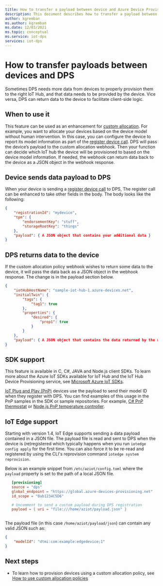 ```yaml
---
title: How to transfer a payload between device and Azure Device Provisioning Service
description: This document describes how to transfer a payload between device and Device Provisioning Service (DPS)
author: kgremban
ms.author: kgremban
ms.date: 12/03/2021
ms.topic: conceptual
ms.service: iot-dps
services: iot-dps
---
```


# How to transfer payloads between devices and DPS

Sometimes DPS needs more data from devices to properly provision them to the right IoT Hub, and that data needs to be provided by the device. Vice versa, DPS can return data to the device to facilitate client-side logic.

## When to use it

This feature can be used as an enhancement for [custom allocation](./how-to-use-custom-allocation-policies.md). For example, you want to allocate your devices based on the device model without human intervention. In this case, you can configure the device to report its model information as part of the [register device call](/rest/api/iot-dps/device/runtime-registration/register-device). DPS will pass the device’s payload to the custom allocation webhook. Then your function can decide which IoT hub the device will be provisioned to based on the device model information. If needed, the webhook can return data back to the device as a JSON object in the webhook response.  

## Device sends data payload to DPS

When your device is sending a [register device call](/rest/api/iot-dps/device/runtime-registration/register-device) to DPS, The register call can be enhanced to take other fields in the body. The body looks like the following:

```json
{ 
    "registrationId": "mydevice", 
    "tpm": { 
        "endorsementKey": "stuff", 
        "storageRootKey": "things" 
    }, 
    "payload": { A JSON object that contains your additional data } 
} 
```

## DPS returns data to the device

If the custom allocation policy webhook wishes to return some data to the device, it will pass the data back as a JSON object in the webhook response. The change is in the payload section below.

```json
{ 
    "iotHubHostName": "sample-iot-hub-1.azure-devices.net", 
    "initialTwin": { 
        "tags": { 
            "tag1": true 
        }, 
        "properties": { 
            "desired": { 
                "prop1": true 
            } 
        } 
    }, 
    "payload": { A JSON object that contains the data returned by the webhook } 
} 
```

## SDK support

This feature is available in C, C#, JAVA and Node.js client SDKs. To learn more about the Azure IoT SDKs available for IoT Hub and the IoT Hub Device Provisioning service, see [Microsoft Azure IoT SDKs]( https://github.com/Azure/azure-iot-sdks).

[IoT Plug and Play (PnP)](../iot-develop/overview-iot-plug-and-play.md) devices use the payload to send their model ID when they register with DPS. You can find examples of this usage in the PnP samples in the SDK or sample repositories. For example, [C# PnP thermostat](https://github.com/Azure-Samples/azure-iot-samples-csharp/blob/main/iot-hub/Samples/device/PnpDeviceSamples/Thermostat/Program.cs) or [Node.js PnP temperature controller](https://github.com/Azure/azure-iot-sdk-node/blob/main/device/samples/javascript/pnp_temperature_controller.js).

## IoT Edge support

Starting with version 1.4, IoT Edge supports sending a data payload contained in a JSON file. The payload file is read and sent to DPS when the device is (re)registered which typically happens when you run `iotedge config apply` for the first time. You can also force it to be re-read and registered by using the CLI's reprovision command `iotedge system reprovision`.

Below is an example snippet from `/etc/aziot/config.toml` where the `payload` property is set to the path of a local JSON file.

```toml
   [provisioning]
   source = "dps"
   global_endpoint = "https://global.azure-devices-provisioning.net"
   id_scope = "0ab1234C5D6"

   # Uncomment to send a custom payload during DPS registration
   payload = { uri = "file:///home/aziot/payload.json" }
 
```

The payload file (in this case `/home/aziot/payload/json`) can contain any valid JSON such as:


```json
{
    "modelId": "dtmi:com:example:edgedevice;1"
}
```

## Next steps

* To learn how to provision devices using a custom allocation policy, see [How to use custom allocation policies](./how-to-use-custom-allocation-policies.md)
